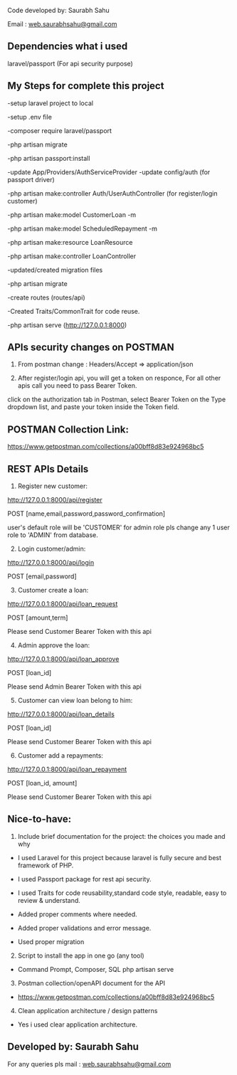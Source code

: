 Code developed by: Saurabh Sahu

Email : web.saurabhsahu@gmail.com

## Dependencies what i used
laravel/passport (For api security purpose)

## My Steps for complete this project
-setup laravel project to local

-setup .env file

-composer require laravel/passport

-php artisan migrate

-php artisan passport:install

-update App/Providers/AuthServiceProvider
-update config/auth (for passport driver)


-php artisan make:controller Auth/UserAuthController (for register/login customer)

-php artisan make:model CustomerLoan -m

-php artisan make:model ScheduledRepayment -m

-php artisan make:resource LoanResource

-php artisan make:controller LoanController


-updated/created migration files

-php artisan migrate

-create routes (routes/api)

-Created Traits/CommonTrait for code reuse.

-php artisan serve (http://127.0.0.1:8000)


## APIs security changes on POSTMAN

1) From postman change : Headers/Accept => application/json

2) After register/login api, you will get a token on responce, For all other apis call you need to pass Bearer Token.

click on the authorization tab in Postman, select Bearer Token on the Type dropdown list, and paste your token inside the Token field.

## POSTMAN Collection Link:
https://www.getpostman.com/collections/a00bff8d83e924968bc5

## REST APIs Details
1) Register new customer:

http://127.0.0.1:8000/api/register

POST [name,email,password,password_confirmation]

user's default role will be 'CUSTOMER' for admin role pls change any 1 user role to 'ADMIN' from database. 


2) Login customer/admin:

http://127.0.0.1:8000/api/login

POST [email,password]


3) Customer create a loan:

http://127.0.0.1:8000/api/loan_request

POST [amount,term]  

Please send Customer Bearer Token with this api


4) Admin approve the loan:

http://127.0.0.1:8000/api/loan_approve

POST [loan_id]  

Please send Admin Bearer Token with this api


5) Customer can view loan belong to him:

http://127.0.0.1:8000/api/loan_details

POST [loan_id] 

Please send Customer Bearer Token with this api


6) Customer add a repayments:

http://127.0.0.1:8000/api/loan_repayment

POST [loan_id, amount] 

Please send Customer Bearer Token with this api


## Nice-to-have:
1) Include brief documentation for the project: the choices you made and why

- I used Laravel for this project because laravel is fully secure and best framework of PHP.

- I used Passport package for rest api security.

- I used Traits for code reusability,standard code style, readable, easy to review & understand.

- Added proper comments where needed.

- Added proper validations and error message.

- Used proper migration


2) Script to install the app in one go (any tool)

- Command Prompt, Composer, SQL
php artisan serve


3) Postman collection/openAPI document for the API 

- https://www.getpostman.com/collections/a00bff8d83e924968bc5


4) Clean application architecture / design patterns

- Yes i used clear application architecture.


## Developed by: Saurabh Sahu
For any queries pls mail : web.saurabhsahu@gmail.com